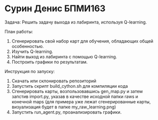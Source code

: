# Сурин Денис БПМИ163

Задача:
Решить задачу выхода из лабиринта, используя Q-learning.

План работы:
1) Сгенерировать свой набор карт для обучения, обладающих общей особенностью.
2) Изучить Q-learning.
3) Найти выход из лабиринта с помощью Q-learning.
4) Построить графики по результатам.

Инструкция по запуску:
1) Скачать или склонировать репозиторий
2) Запустить скрипт build_cython.sh для компиляции кода
3) Cгенерировать карты, возпользовавшись gen_map.py и затем запстив import.py, указав в качестве исходной папки raws и конечной maps 
(для примера уже лежат сгенерированные карты, визуализация будет в папке my_raw_learning.png)
4) Запустить run_agent.py, проанализировать графики.
